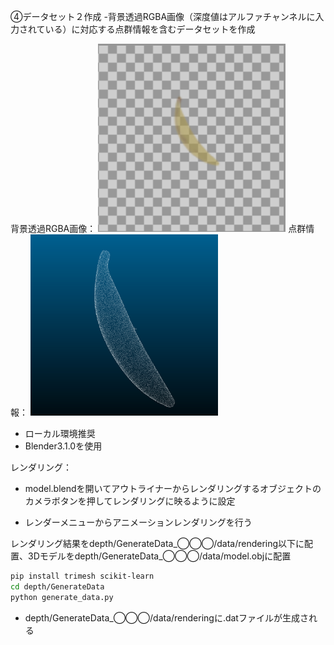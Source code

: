 ④データセット２作成
-背景透過RGBA画像（深度値はアルファチャンネルに入力されている）に対応する点群情報を含むデータセットを作成

背景透過RGBA画像：
<img alt="img" src="readme_img/rgba.png" width="300px">
点群情報：
<img alt="img" src="readme_img/ver.png" width="300px">

- ローカル環境推奨
- Blender3.1.0を使用

レンダリング：
- model.blendを開いてアウトライナーからレンダリングするオブジェクトのカメラボタンを押してレンダリングに映るように設定

- レンダーメニューからアニメーションレンダリングを行う

レンダリング結果をdepth/GenerateData_◯◯◯/data/rendering以下に配置、3Dモデルをdepth/GenerateData_◯◯◯/data/model.objに配置

```sh
pip install trimesh scikit-learn
cd depth/GenerateData
python generate_data.py
```
- depth/GenerateData_◯◯◯/data/renderingに.datファイルが生成される
